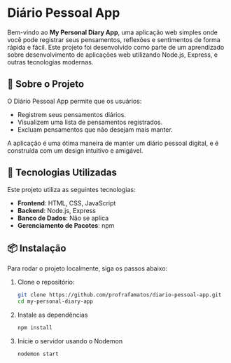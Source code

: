 # Diário Pessoal App

Bem-vindo ao **My Personal Diary App**, uma aplicação web simples onde você pode registrar seus pensamentos, reflexões e sentimentos de forma rápida e fácil. Este projeto foi desenvolvido como parte de um aprendizado sobre desenvolvimento de aplicações web utilizando Node.js, Express, e outras tecnologias modernas.

## 📖 Sobre o Projeto

O Diário Pessoal App permite que os usuários:

- Registrem seus pensamentos diários.
- Visualizem uma lista de pensamentos registrados.
- Excluam pensamentos que não desejam mais manter.

A aplicação é uma ótima maneira de manter um diário pessoal digital, e é construída com um design intuitivo e amigável.

## 🚀 Tecnologias Utilizadas

Este projeto utiliza as seguintes tecnologias:

- **Frontend**: HTML, CSS, JavaScript
- **Backend**: Node.js, Express
- **Banco de Dados**: Não se aplica
- **Gerenciamento de Pacotes**: npm

## 📦 Instalação

Para rodar o projeto localmente, siga os passos abaixo:

1. Clone o repositório:

   ```bash
   git clone https://github.com/profrafamatos/diario-pessoal-app.git
   cd my-personal-diary-app

2. Instale as dependências
   ```bash
   npm install

3. Inicie o servidor usando o Nodemon
    ```bash
    nodemon start
